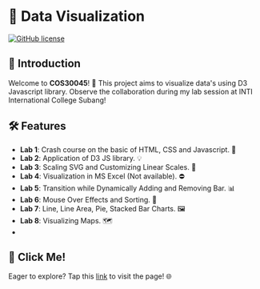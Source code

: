 # 🚀 Data Visualization

[![GitHub license](https://img.shields.io/badge/license-MIT-blue.svg)](LICENSE) 

## 🌟 Introduction

Welcome to **COS30045**! 🎉 This project aims to visualize data's using D3 Javascript library. Observe the collaboration during my lab session at INTI International College Subang! 

## 🛠️ Features

- **Lab 1**: Crash course on the basic of HTML, CSS and Javascript. 🚀
- **Lab 2**: Application of D3 JS library. 💡
- **Lab 3**: Scaling SVG and Customizing Linear Scales. 📏
- **Lab 4**: Visualization in MS Excel (Not available). ⛔
- **Lab 5**: Transition while Dynamically Adding and Removing Bar. 📊
- **Lab 6**: Mouse Over Effects and Sorting. 🤏
- **Lab 7**: Line, Line Area, Pie, Stacked Bar Charts. 🖼️
- **Lab 8**: Visualizing Maps. 🗺️
- 
## 📄 Click Me! 
Eager to explore? Tap this [link](https://elvinny-is-coding.github.io/Data-Visualization/index.html) to visit the page! 🌐


